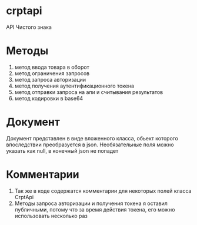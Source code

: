 # crptapi
API Чистого знака

# Методы
1) метод ввода товара в оборот
2) метод ограничения запросов
3) метод запроса авторизации
4) метод получения аутентификационного токена
5) метод отправки запроса на апи и считывания результатов
6) метод кодировки в base64

# Документ
Документ представлен в виде вложенного класса, обьект которого впоследствии преобразуется в json. Необязательные поля можно указать как null, в конечный json не попадет

# Комментарии
1) Так же в коде содержатся комментарии для некоторых полей класса CrptApi
2) Методы запроса авторизации и получения токена я оставил публичными, потому что за время действия токена, его можно использовать несколько раз
